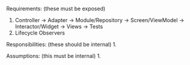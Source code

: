 Requirements: (these must be exposed)
1. Controller -> Adapter -> Module/Repository -> Screen/ViewModel -> Interactor/Widget -> Views -> Tests
2. Lifecycle Observers

Responsibilities: (these should be internal)
1. 


Assumptions: (this must be internal)
1. 
